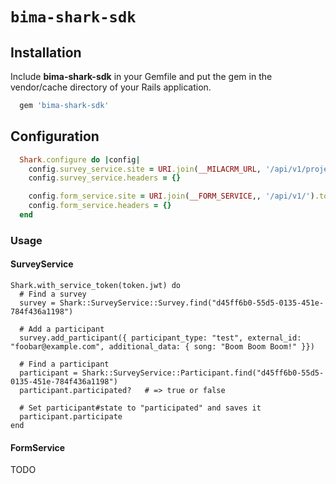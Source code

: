 # `bima-shark-sdk`


## Installation

Include **bima-shark-sdk** in your Gemfile and put the gem in the vendor/cache directory of your Rails application.

```ruby
  gem 'bima-shark-sdk'
```

## Configuration

```ruby
  Shark.configure do |config|
    config.survey_service.site = URI.join(__MILACRM_URL, '/api/v1/projects/').to_s
    config.survey_service.headers = {}

    config.form_service.site = URI.join(__FORM_SERVICE,, '/api/v1/').to_s
    config.form_service.headers = {}
  end
```

### Usage

#### SurveyService

```
Shark.with_service_token(token.jwt) do
  # Find a survey
  survey = Shark::SurveyService::Survey.find("d45ff6b0-55d5-0135-451e-784f436a1198")

  # Add a participant
  survey.add_participant({ participant_type: "test", external_id: "foobar@example.com", additional_data: { song: "Boom Boom Boom!" }})

  # Find a participant
  participant = Shark::SurveyService::Participant.find("d45ff6b0-55d5-0135-451e-784f436a1198")
  participant.participated?   # => true or false

  # Set participant#state to "participated" and saves it
  participant.participate
end
```

#### FormService

TODO
